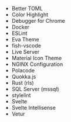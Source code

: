 - Better TOML
- Color Highlight
- Debugger for Chrome
- Docker
- ESLint
- Eva Theme
- fish-vscode
- Live Server
- Material Icon Theme
- NGINX Configuration
- Polacode
- Quokka.js
- Rust (rls)
- SQL Server (mssql)
- stylelint
- Svelte
- Svelte Intellisense
- Vetur
